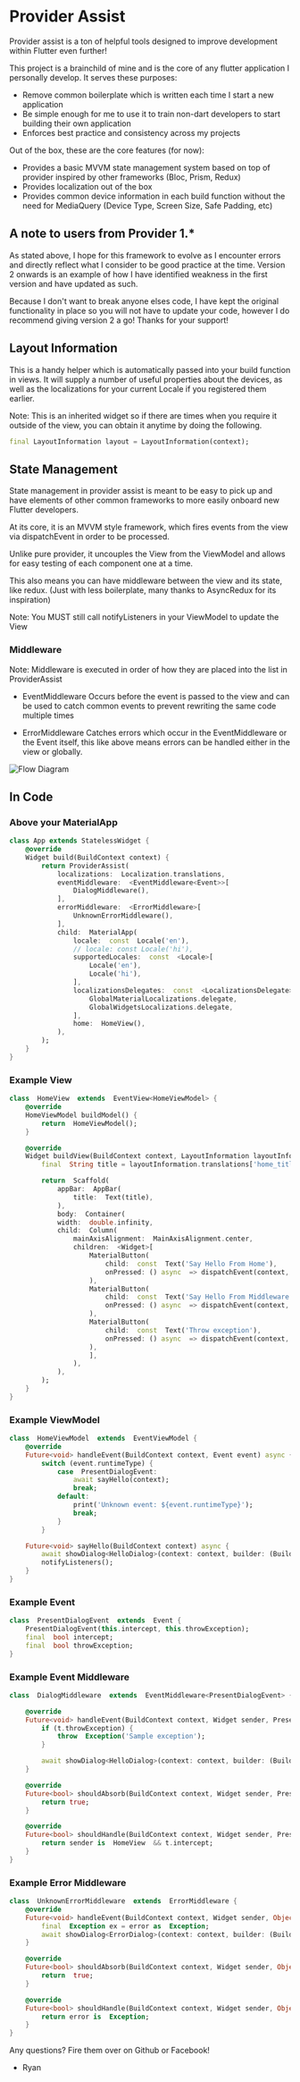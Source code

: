 
#  Provider Assist

Provider assist is a ton of helpful tools designed to improve development within Flutter even further!

This project is a brainchild of mine and is the core of any flutter application I personally develop. It serves these purposes:

* Remove common boilerplate which is written each time I start a new application
* Be simple enough for me to use it to train non-dart developers to start building their own application
* Enforces best practice and consistency across my projects

Out of the box, these are the core features (for now):
* Provides a basic MVVM state management system based on top of provider inspired by other frameworks (Bloc, Prism, Redux)
* Provides localization out of the box
* Provides common device information in each build function without the need for MediaQuery (Device Type, Screen Size, Safe Padding, etc)

##  A note to users from Provider 1.*
As stated above, I hope for this framework to evolve as I encounter errors and directly reflect what I consider to be good practice at the time.
Version 2 onwards is an example of how I have identified weakness in the first version and have updated as such.

Because I don't want to break anyone elses code, I have kept the original functionality in place so you will not have to update your code, however I do recommend giving version 2 a go!
Thanks for your support!

## Layout Information
This is a handy helper which is automatically passed into your build function in views.
It will supply a number of useful properties about the devices, as well as the localizations for your current Locale if you registered them earlier.

Note: This is an inherited widget so if there are times when you require it outside of the view, you can obtain it anytime by doing the following.
```dart
final LayoutInformation layout = LayoutInformation(context);
```

##  State Management
State management in provider assist is meant to be easy to pick up and have elements of other common frameworks to more easily onboard new Flutter developers.

At its core, it is an MVVM style framework, which fires events from the view via dispatchEvent in order to be processed.

Unlike pure provider, it uncouples the View from the ViewModel and allows for easy testing of each component one at a time.

This also means you can have middleware between the view and its state, like redux. (Just with less boilerplate, many thanks to AsyncRedux for its inspiration)

Note: You MUST still call notifyListeners in your ViewModel to update the View

### Middleware
Note: Middleware is executed in order of how they are placed into the list in ProviderAssist

* EventMiddleware
Occurs before the event is passed to the view and can be used to catch common events to prevent rewriting the same code multiple times

* ErrorMiddleware
Catches errors which occur in the EventMiddleware or the Event itself, this like above means errors can be handled either in the view or globally.

![Flow Diagram](https://i.ibb.co/k4rc4Vv/Untitled.png "Flow Diagram")

## In Code
### Above your MaterialApp
```dart
class App extends StatelessWidget {
	@override
	Widget build(BuildContext context) {
		return ProviderAssist(
			localizations:  Localization.translations,
			eventMiddleware:  <EventMiddleware<Event>>[
				DialogMiddleware(),
			],
			errorMiddleware:  <ErrorMiddleware>[
				UnknownErrorMiddleware(),
			],
			child:  MaterialApp(
				locale:  const  Locale('en'),
				// locale: const Locale('hi'),
				supportedLocales:  const  <Locale>[
					Locale('en'),
					Locale('hi'),
				],
				localizationsDelegates:  const  <LocalizationsDelegate>[
					GlobalMaterialLocalizations.delegate,
					GlobalWidgetsLocalizations.delegate,
				],
				home:  HomeView(),
			),
		);
	}
}
```
### Example View
```dart
class  HomeView  extends  EventView<HomeViewModel> {
	@override
	HomeViewModel buildModel() {
		return  HomeViewModel();
	}

	@override
	Widget buildView(BuildContext context, LayoutInformation layoutInformation, HomeViewModel model) {
		final  String title = layoutInformation.translations['home_title'] ??  'Default Title';

		return  Scaffold(
			appBar:  AppBar(
				title:  Text(title),
			),
			body:  Container(
			width:  double.infinity,
			child:  Column(
				mainAxisAlignment:  MainAxisAlignment.center,
				children:  <Widget>[
					MaterialButton(
						child:  const  Text('Say Hello From Home'),
						onPressed: () async  => dispatchEvent(context, model, PresentDialogEvent(false, false)),
					),
					MaterialButton(
						child:  const  Text('Say Hello From Middleware'),
						onPressed: () async  => dispatchEvent(context, model, PresentDialogEvent(true, false)),	
					),
					MaterialButton(
						child:  const  Text('Throw exception'),
						onPressed: () async  => dispatchEvent(context, model, PresentDialogEvent(true, true)),
					),
					],
				),
			),
		);
	}
}
```
### Example ViewModel
```dart
class  HomeViewModel  extends  EventViewModel {
	@override
	Future<void> handleEvent(BuildContext context, Event event) async {
		switch (event.runtimeType) {
			case  PresentDialogEvent:
				await sayHello(context);
				break;
			default:
				print('Unknown event: ${event.runtimeType}');
				break;
			}
		}

	Future<void> sayHello(BuildContext context) async {
		await showDialog<HelloDialog>(context: context, builder: (BuildContext context) =>  const  HelloDialog(sender:  'Home View'));
		notifyListeners();
	}
}
```
### Example Event
```dart
class  PresentDialogEvent  extends  Event {
	PresentDialogEvent(this.intercept, this.throwException);
	final  bool intercept;
	final  bool throwException;
}
```
### Example Event Middleware
```dart
class  DialogMiddleware  extends  EventMiddleware<PresentDialogEvent> {

	@override
	Future<void> handleEvent(BuildContext context, Widget sender, PresentDialogEvent t) async {
		if (t.throwException) {
			throw  Exception('Sample exception');
		}

		await showDialog<HelloDialog>(context: context, builder: (BuildContext context) =>  const  HelloDialog(sender:  'Middleware'));
	}

	@override
	Future<bool> shouldAbsorb(BuildContext context, Widget sender, PresentDialogEvent t) async {
		return true;
	}

	@override
	Future<bool> shouldHandle(BuildContext context, Widget sender, PresentDialogEvent t) async {
		return sender is  HomeView  && t.intercept;
	}
}
```
### Example Error Middleware
```dart
class  UnknownErrorMiddleware  extends  ErrorMiddleware {
	@override
	Future<void> handleEvent(BuildContext context, Widget sender, Object error) async {
		final  Exception ex = error as  Exception;
		await showDialog<ErrorDialog>(context: context, builder: (BuildContext context) =>  ErrorDialog(error: ex));
	}

	@override
	Future<bool> shouldAbsorb(BuildContext context, Widget sender, Object error) async {
		return  true;
	}

	@override
	Future<bool> shouldHandle(BuildContext context, Widget sender, Object error) async {
		return error is  Exception;
	}
}
```
Any questions?
Fire them over on Github or Facebook!

- Ryan